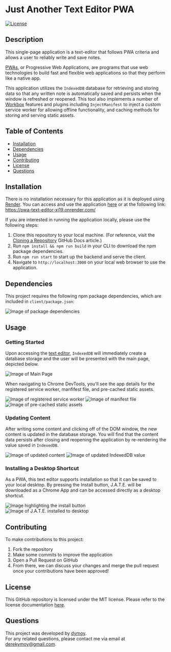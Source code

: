 # Just Another Text Editor PWA 
[![License](https://img.shields.io/badge/License-MIT-yellow.svg)](https://opensource.org/licenses/MIT)

## Description 

This single-page application is a text-editor that follows PWA criteria and allows a user to reliably write and save notes.  

[PWAs](https://web.dev/explore/progressive-web-apps), or Progressive Web Applications, are programs that use web technologies to build fast and flexible web applications so that they perform like a native app. 

This application utilizes the `IndexedDB` database for retrieving and storing data so that any written note is automatically saved and persists when the window is refreshed or reopened. This tool also implements a number of [Workbox](https://web.dev/learn/pwa/workbox) features and plugins including `InjectManifest` to inject a custom service worker for allowing offline functionality, and caching methods for storing and serving static assets.

## Table of Contents 
- [Installation](#installation)
- [Dependencies](#dependencies)
- [Usage](#usage)
- [Contributing](#contributing)
- [License](#license)
- [Questions](#questions)
  
## Installation 
There is no installation necessary for this application as it is deployed using [Render](https://docs.render.com/). You can access and use the application [here](https://pwa-text-editor-xj19.onrender.com/) or at the following link: https://pwa-text-editor-xj19.onrender.com/

If you are interested in running the application locally, please use the following steps:
1. Clone this repository to your local machine. (For reference, visit the [Cloning a Repository](https://docs.github.com/en/repositories/creating-and-managing-repositories/cloning-a-repository) GitHub Docs article.)
2. Run `npm install && npm run build` in your CLI to download the npm package dependencies.
3. Run `npm run start` to start up the backend and serve the client.
4. Navigate to `http://localhost:3000` on your local web browser to use the application. 
  
## Dependencies
This project requires the following npm package dependencies, which are included in `client/package.json`:  

![Image of package dependencies](./Assets/pwa-package-depedencies.png)

## Usage 

### Getting Started
Upon accessing the [text editor](https://pwa-text-editor-xj19.onrender.com/), `IndexedDB` will immediately create a database storage and the user will be presented with the main page, depicted below.  

![Image of Main Page](./Assets/jate-landing.png)

When navigating to Chrome DevTools, you'll see the app details for the registered service worker, manfifest file, and pre-cached static assets. 

![Image of registered service worker](./Assets/devtools-service-worker.png)
![Image of manifest file](./Assets/devtools-manifest.png)
![Image of pre-cached static assets](./Assets/devtools-cache-bundles.png)

### Updating Content
After writing some content and clicking off of the DOM window, the new content is updated in the database storage. You will find that the content data persists after closing and reopening the application by re-rendering the value saved in `IndexedDB`.  

![Image of updated content](./Assets/devtools-put.png)
![Image of updated IndexedDB value](./Assets/devtools-idb.png)

### Installing a Desktop Shortcut
As a PWA, this text editor supports installation so that it can be saved to your local desktop. By pressing the Install button, J.A.T.E. will be downloaded as a Chrome App and can be accessed directly as a desktop shortcut. 

![Image highlighting the install button](./Assets/jate-install-btn.png)
![Image of J.A.T.E. installed to desktop](./Assets/jate-shortcut.png)

## Contributing
To make contributions to this project:  
1. Fork the repository  
2. Make some commits to improve the application
3. Open a Pull Request on GitHub
4. From there, we can discuss your changes and merge the pull request once your contributions have been approved!

## License 
This GitHub repository is licensed under the MIT license. Please refer to the license documentation [here](https://opensource.org/licenses/MIT).
  
## Questions
This project was developed by [dymoy](https://github.com/dymoy).  
For any related questions, please contact me via email at <derekymoy@gmail.com>.

